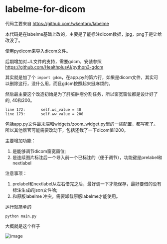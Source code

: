 # labelme-for-dicom
代码主要来自 https://github.com/wkentaro/labelme

本代码是在labelme基础上改的，主要是了能标注dicom数据，jpg，png于是让给改没了。

使用pydicom来导入dicom文件。

后期增加对.JL文件的支持，需要gdcm，安装参照 https://github.com/HealthplusAI/python3-gdcm 

其实就是加了个 ```import gdcm```，在app.py的第六行，如果是dicom文件，其实可以删除这行，没什么用，而且gdcm按照起来挺麻烦的。

然后最主要这个改造初始是为了肝脏肿瘤分割任务，所以窗宽窗位都是设计好了的, 40和200。

```
line 172:       self.wc_value = 40
line 173:       self.ww_value = 200
```
包括app.py文件最末端和widgets/zoom_widget.py里的一些配置，都写死了。所以其他器官可能需要改动下，包括还截了一下dicom值1200。

主要增加功能：
1. 是能够调节dicom窗宽窗位;
2. 是连续图片标注后一个导入前一个已标注的（便于调节），功能键是prelabel和nextlabel

注意事项：
1. prelabel和nextlabel从左右借完之后，最好调一下才能保存，最好要借的没有标注生成的json文件哈;
2. 和原版labelme 冲突，需要卸载原版labelme才能使用。

运行就简单的
```
python main.py
```

大概就是这个样子

![image](jiangjiawen/labelme-for-dicom/blob/master/pics/pic.png)
